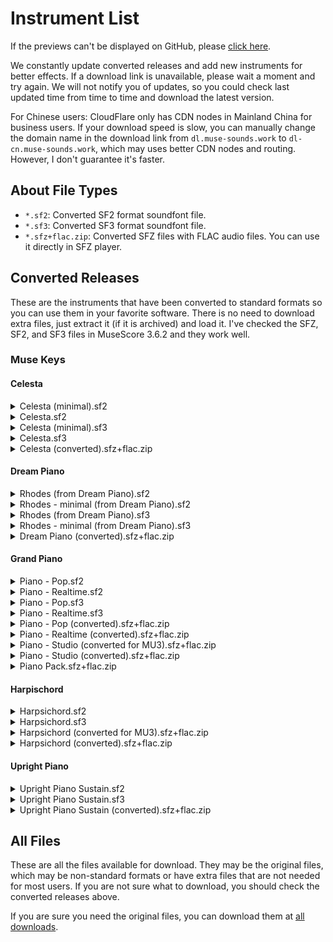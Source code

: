 # Instrument List

If the previews can't be displayed on GitHub, please [click here](https://about.muse-sounds.work/instruments).

We constantly update converted releases and add new instruments for better effects. If a download link is unavailable, please wait a moment and try again. We will not notify you of updates, so you could check last updated time from time to time and download the latest version.

For Chinese users: CloudFlare only has CDN nodes in Mainland China for business users. If your download speed is slow, you can manually change the domain name in the download link from `dl.muse-sounds.work` to `dl-cn.muse-sounds.work`, which may uses better CDN nodes and routing. However, I don't guarantee it's faster.

## About File Types

- `*.sf2`: Converted SF2 format soundfont file.
- `*.sf3`: Converted SF3 format soundfont file.
- `*.sfz+flac.zip`: Converted SFZ files with FLAC audio files. You can use it directly in SFZ player.

## Converted Releases

These are the instruments that have been converted to standard formats so you can use them in your favorite software. There is no need to download extra files, just extract it (if it is archived) and load it. I've checked the SFZ, SF2, and SF3 files in MuseScore 3.6.2 and they work well.

### Muse Keys

#### Celesta
<details><summary>Celesta (minimal).sf2</summary>

> Presets:
> 
> - `Celesta`: Original file: `Celesta.sfz`
>   - `000:008`
>   - `Key range`: `C1`-`C8`
>   - `Samples`: 49
>   - I've removed all samples except whose velocity is between 64 and 95, and applied to all velocities
> 
> Other information:
> 
> - `Muse Keys` version: `0.4.11`

> Last updated: 2024-08-24 03:54:44 UTC
> 
> [Download Celesta (minimal).sf2](https://dl.muse-sounds.work/public/release-sf2/Muse%20Keys/Celesta/Celesta%20%28minimal%29.sf2) (92.875 MiB)

---

</details>

<details><summary>Celesta.sf2</summary>

> Presets:
> 
> - `Celesta`: Original file: `Celesta.sfz`
>   - `000:008`
>   - `Key range`: `C1`-`C8`
>   - `Samples`: 196
> 
> Other information:
> 
> - `Muse Keys` version: `0.4.11`

> Last updated: 2024-08-24 03:56:41 UTC
> 
> [Download Celesta.sf2](https://dl.muse-sounds.work/public/release-sf2/Muse%20Keys/Celesta/Celesta.sf2) (346.16 MiB)

---

</details>

<details><summary>Celesta (minimal).sf3</summary>

> Presets:
> 
> - `Celesta`: Original file: `Celesta.sfz`
>   - `000:008`
>   - `Key range`: `C1`-`C8`
>   - `Samples`: 49
>   - I've removed all samples except whose velocity is between 64 and 95, and applied to all velocities
> 
> Other information:
> 
> - `Muse Keys` version: `0.4.11`

> Last updated: 2024-08-24 03:55:13 UTC
> 
> [Download Celesta (minimal).sf3](https://dl.muse-sounds.work/public/release-sf3/Muse%20Keys/Celesta/Celesta%20%28minimal%29.sf3) (15316 KiB)

---

</details>

<details><summary>Celesta.sf3</summary>

> Presets:
> 
> - `Celesta`: Original file: `Celesta.sfz`
>   - `000:008`
>   - `Key range`: `C1`-`C8`
>   - `Samples`: 196
> 
> Other information:
> 
> - `Muse Keys` version: `0.4.11`

> Last updated: 2024-08-24 03:55:53 UTC
> 
> [Download Celesta.sf3](https://dl.muse-sounds.work/public/release-sf3/Muse%20Keys/Celesta/Celesta.sf3) (56.064 MiB)

---

</details>

<details><summary>Celesta (converted).sfz+flac.zip</summary>

> Converted from `Muse Keys` -> `Celesta` -> `Celesta.sfz`.
> 
> Standard information:
> - Key range: `C1`-`C8`
> 
> Modifications:
> - Removed closing tags
> 
> Other information:
> - `Muse Keys` version: `0.4.11`

> Last updated: 2024-08-24 03:17:46 UTC
> 
> [Download Celesta (converted).sfz+flac.zip](https://dl.muse-sounds.work/public/release-sfz%2Bflac/Muse%20Keys/Celesta/Celesta%20%28converted%29.sfz%2Bflac.zip) (130.92 MiB)

---

</details>

#### Dream Piano
<details><summary>Rhodes (from Dream Piano).sf2</summary>

> Presets:
> 
> - `Rhodes (Dream Piano)`: No original file
>   - `000:004`
>   - `Key range`: `C1`-`G8`
>   - `Samples`: 172
>   - The original Dream Piano sfz has 2 groups, one for Rhodes, one for Grand Piano. This is the Rhodes group.
> 
> Previews:
> - Black Keys <audio src="https://dl.muse-sounds.work/public-preview/Black%20Keys%20Rhodes.m4a" controls preload="none"/>
> - Flight of the Bumble-bee <audio src="https://dl.muse-sounds.work/public-preview/Flight%20of%20the%20bumble%20bee%20Rhodes.m4a" controls preload="none"/>
> - La Campanella <audio src="https://dl.muse-sounds.work/public-preview/La%20Campanella%20Rhodes.m4a" controls preload="none"/>
> - Rush E Playable <audio src="https://dl.muse-sounds.work/public-preview/Rush%20E%20Playable%20Rhodes.m4a" controls preload="none"/>
> - Rush E Impossible <audio src="https://dl.muse-sounds.work/public-preview/Rush%20E%20Impossible%20Rhodes.m4a" controls preload="none"/>
> - Winter Wind <audio src="https://dl.muse-sounds.work/public-preview/Winter%20Wind%20Rhodes.m4a" controls preload="none"/>
> 
> Other information:
> 
> - `Muse Keys` version: `0.4.11`

> Last updated: 2024-08-21 03:59:35 UTC
> 
> [Download Rhodes (from Dream Piano).sf2](https://dl.muse-sounds.work/public/release-sf2/Muse%20Keys/Dream%20Piano/Rhodes%20%28from%20Dream%20Piano%29.sf2) (497.87 MiB)

---

</details>

<details><summary>Rhodes - minimal (from Dream Piano).sf2</summary>

> Presets:
> 
> - `Rhodes minimal`: No original file
>   - `000:004`
>   - `Key range`: `C1`-`G8`
>   - `Samples`: 43
>   - The original Dream Piano sfz has 2 groups, one for Rhodes, one for Grand Piano. This is the Rhodes group, but I've removed other velocity groups keeping only F for all velocity
> 
> Other information:
> 
> - `Muse Keys` version: `0.4.11`

> Last updated: 2024-08-21 03:56:18 UTC
> 
> [Download Rhodes - minimal (from Dream Piano).sf2](https://dl.muse-sounds.work/public/release-sf2/Muse%20Keys/Dream%20Piano/Rhodes%20-%20minimal%20%28from%20Dream%20Piano%29.sf2) (130.15 MiB)

---

</details>

<details><summary>Rhodes (from Dream Piano).sf3</summary>

> Presets:
> 
> - `Rhodes (Dream Piano)`: No original file
>   - `000:004`
>   - `Key range`: `C1`-`G8`
>   - `Samples`: 172
>   - The original Dream Piano sfz has 2 groups, one for Rhodes, one for Grand Piano. This is the Rhodes group.
> 
> Previews:
> - Black Keys <audio src="https://dl.muse-sounds.work/public-preview/Black%20Keys%20Rhodes.m4a" controls preload="none"/>
> - Flight of the Bumble-bee <audio src="https://dl.muse-sounds.work/public-preview/Flight%20of%20the%20bumble%20bee%20Rhodes.m4a" controls preload="none"/>
> - La Campanella <audio src="https://dl.muse-sounds.work/public-preview/La%20Campanella%20Rhodes.m4a" controls preload="none"/>
> - Rush E Playable <audio src="https://dl.muse-sounds.work/public-preview/Rush%20E%20Playable%20Rhodes.m4a" controls preload="none"/>
> - Rush E Impossible <audio src="https://dl.muse-sounds.work/public-preview/Rush%20E%20Impossible%20Rhodes.m4a" controls preload="none"/>
> - Winter Wind <audio src="https://dl.muse-sounds.work/public-preview/Winter%20Wind%20Rhodes.m4a" controls preload="none"/>
> 
> Other information:
> 
> - `Muse Keys` version: `0.4.11`

> Last updated: 2024-08-21 03:57:48 UTC
> 
> [Download Rhodes (from Dream Piano).sf3](https://dl.muse-sounds.work/public/release-sf3/Muse%20Keys/Dream%20Piano/Rhodes%20%28from%20Dream%20Piano%29.sf3) (91.381 MiB)

---

</details>

<details><summary>Rhodes - minimal (from Dream Piano).sf3</summary>

> Presets:
> 
> - `Rhodes minimal`: No original file
>   - `000:004`
>   - `Key range`: `C1`-`G8`
>   - `Samples`: 43
>   - The original Dream Piano sfz has 2 groups, one for Rhodes, one for Grand Piano. This is the Rhodes group, but I've removed other velocity groups keeping only F for all velocity
> 
> Other information:
> 
> - `Muse Keys` version: `0.4.11`

> Last updated: 2024-08-21 03:56:37 UTC
> 
> [Download Rhodes - minimal (from Dream Piano).sf3](https://dl.muse-sounds.work/public/release-sf3/Muse%20Keys/Dream%20Piano/Rhodes%20-%20minimal%20%28from%20Dream%20Piano%29.sf3) (23.596 MiB)

---

</details>

<details><summary>Dream Piano (converted).sfz+flac.zip</summary>

> Converted from `Muse Keys` -> `Dream Piano` -> `Dream Piano.sfz`.
> 
> Standard information:
> - Key range: `A0`-`C8`
> 
> Modifications:
> - Removed unsupported opcodes
> - Removed loops, all the notes will has an end
> - Removed closing tags
> - Added equalizer according to instrument definition file
> 
> Differences:
> - Effects defined in instrument definition file not supported in SFZ. You can view its parameters in the GitHub repo.
>   - Doubler
>   - SyncDelay
>   - VfdnReverb
> 
> Other information:
> - `Muse Keys` version: `0.4.11`

> Last updated: 2024-08-19 11:52:48 UTC
> 
> [Download Dream Piano (converted).sfz+flac.zip](https://dl.muse-sounds.work/public/release-sfz%2Bflac/Muse%20Keys/Dream%20Piano/Dream%20Piano%20%28converted%29.sfz%2Bflac.zip) (411.85 MiB)

---

</details>

#### Grand Piano
<details><summary>Piano - Pop.sf2</summary>

> Presets:
> 
> - `Piano - Pop`: Original file: `Piano - Pop.sfz`
>   - `Key range`: `A0`-`C8`
>   - `Samples`: 616
> 
> Preview (Black Keys): <audio src="https://dl.muse-sounds.work/public-preview/Black%20Keys%20Piano%20Pop%20sf2.m4a" controls preload="none"/>
> 
> Differences compared to the original file:
> - Removed unsupported opcodes
> - All samples have been truncated to 10s and have no loops
> - Volumes have been applied to the samples
> 
> Other information:
> 
> - Samples will be played 0.06s earlier than the score in MuseScore Studio 4
> - `Muse Keys` version: `0.4.11`

> Last updated: 2024-08-21 03:28:00 UTC
> 
> [Download Piano - Pop.sf2](https://dl.muse-sounds.work/public/release-sf2/Muse%20Keys/Grand%20Piano/Piano%20-%20Pop.sf2) (1692.1 MiB)

---

</details>

<details><summary>Piano - Realtime.sf2</summary>

> Presets:
> 
> - `Piano - Realtime`: Original file: `Piano - Realtime.sfz`
>   - `Key range`: `A0`-`C8`
>   - `Samples`: 44
>   - CC67 (Soft pedal) supported
> 
> Differences compared to the original file:
> - Removed unsupported opcodes
> - Volumes have been applied to the samples
> - All samples have been truncated to 10s and have no loops
> 
> Other information:
> - Samples will be played 0.06s earlier than the score in MuseScore Studio 4
> - `Muse Keys` version: `0.4.11`

> Last updated: 2024-08-19 09:39:41 UTC
> 
> [Download Piano - Realtime.sf2](https://dl.muse-sounds.work/public/release-sf2/Muse%20Keys/Grand%20Piano/Piano%20-%20Realtime.sf2) (120.87 MiB)

---

</details>

<details><summary>Piano - Pop.sf3</summary>

> Presets:
> 
> - `Piano - Pop`: Original file: `Piano - Pop.sfz`
>   - `Key range`: `A0`-`C8`
>   - `Samples`: 616
> 
> Preview (Black Keys): <audio src="https://dl.muse-sounds.work/public-preview/Black%20Keys%20Piano%20Pop%20sf2.m4a" controls preload="none"/>
> 
> Differences compared to the original file:
> - Removed unsupported opcodes
> - All samples have been truncated to 10s and have no loops
> - Volumes have been applied to the samples
> 
> Other information:
> 
> - Samples will be played 0.06s earlier than the score in MuseScore Studio 4
> - `Muse Keys` version: `0.4.11`

> Last updated: 2024-08-21 03:06:41 UTC
> 
> [Download Piano - Pop.sf3](https://dl.muse-sounds.work/public/release-sf3/Muse%20Keys/Grand%20Piano/Piano%20-%20Pop.sf3) (304.27 MiB)

---

</details>

<details><summary>Piano - Realtime.sf3</summary>

> Presets:
> 
> - `Piano - Realtime`: Original file: `Piano - Realtime.sfz`
>   - `Key range`: `A0`-`C8`
>   - `Samples`: 44
>   - CC67 (Soft pedal) supported
> 
> Differences compared to the original file:
> - Removed unsupported opcodes
> - Volumes have been applied to the samples
> - All samples have been truncated to 10s and have no loops
> 
> Other information:
> - Samples will be played 0.06s earlier than the score in MuseScore Studio 4
> - `Muse Keys` version: `0.4.11`

> Last updated: 2024-08-19 09:37:46 UTC
> 
> [Download Piano - Realtime.sf3](https://dl.muse-sounds.work/public/release-sf3/Muse%20Keys/Grand%20Piano/Piano%20-%20Realtime.sf3) (21.975 MiB)

---

</details>

<details><summary>Piano - Pop (converted).sfz+flac.zip</summary>

> Converted from `Muse Keys` -> `Piano` -> `Piano - Pop.sfz`.
> 
> Standard information:
> - Key range: `A0`-`C8`
> 
> Modifications:
> - Removed unsupported opcodes `loop_xfade` `loop_xfade_curve`
> - Removed loops, all the notes will has an end
> - Removed closing tags
> 
> Other information:
> - Samples will be played 0.06s earlier than the score in MuseScore Studio 4
> - `Muse Keys` version: `0.4.11`

> Last updated: 2024-08-19 03:30:11 UTC
> 
> [Download Piano - Pop (converted).sfz+flac.zip](https://dl.muse-sounds.work/public/release-sfz%2Bflac/Muse%20Keys/Grand%20Piano/Piano%20-%20Pop%20%28converted%29.sfz%2Bflac.zip) (1408.6 MiB)

---

</details>

<details><summary>Piano - Realtime (converted).sfz+flac.zip</summary>

> Converted from `Muse Keys` -> `Piano` -> `Piano - Realtime.sfz`.
> 
> Standard information:
> - `Key range`: `A0`-`C8`
> 
> Modifications:
> - Removed unsupported opcodes
> - Removed loops
> - Removed closing tags
> 
> Other information:
> - Samples will be played 0.06s earlier than the score in MuseScore Studio 4
> - `Muse Keys` version: `0.4.11`

> Last updated: 2024-08-19 06:26:46 UTC
> 
> [Download Piano - Realtime (converted).sfz+flac.zip](https://dl.muse-sounds.work/public/release-sfz%2Bflac/Muse%20Keys/Grand%20Piano/Piano%20-%20Realtime%20%28converted%29.sfz%2Bflac.zip) (103.92 MiB)

---

</details>

<details><summary>Piano - Studio (converted for MU3).sfz+flac.zip</summary>

> Converted from `Muse Keys` -> `Piano` -> `Piano - Studio.sfz`.
> 
> Standard information:
> - Key range: `A0`-`C8`
> 
> Modifications:
> - Removed unsupported opcodes `loop_xfade` `loop_xfade_curve`
> - Removed closing tags
> - Removed loops, all the notes will has an end
> - Added equalizer according to instrument definition file
> - Removed "trigger", keeping only the "legato" group ("first" group removed) or MuseScore 3 will trigger nothing
> 
> Other information:
> - Samples will be played 0.06s earlier than the score in MuseScore Studio 4
> - `Muse Keys` version: `0.4.11`

> Last updated: 2024-08-19 11:41:11 UTC
> 
> [Download Piano - Studio (converted for MU3).sfz+flac.zip](https://dl.muse-sounds.work/public/release-sfz%2Bflac/Muse%20Keys/Grand%20Piano/Piano%20-%20Studio%20%28converted%20for%20MU3%29.sfz%2Bflac.zip) (1408.6 MiB)

---

</details>

<details><summary>Piano - Studio (converted).sfz+flac.zip</summary>

> Converted from `Muse Keys` -> `Piano` -> `Piano - Studio.sfz`.
> 
> **MuseScore 3 does not support this sfz. If you want to load it into MuseScore 3, please download `Piano - Studio (converted for MU3).sfz+flac.zip`.**
> 
> Preview (Black Keys): <audio src="https://dl.muse-sounds.work/public-preview/Black%20Keys%20Piano%20Studio.m4a" controls preload="none"/>
> 
> Standard information:
> - Key range: `A0`-`C8`
> 
> Modifications:
> - Removed unsupported opcodes `loop_xfade` `loop_xfade_curve`
> - Removed closing tags
> - Removed loops, all the notes will has an end
> - Added equalizer according to instrument definition file
> 
> Other information:
> - Samples will be played 0.06s earlier than the score in MuseScore Studio 4
> - `Muse Keys` version: `0.4.11`

> Last updated: 2024-08-19 11:35:59 UTC
> 
> [Download Piano - Studio (converted).sfz+flac.zip](https://dl.muse-sounds.work/public/release-sfz%2Bflac/Muse%20Keys/Grand%20Piano/Piano%20-%20Studio%20%28converted%29.sfz%2Bflac.zip) (1408.6 MiB)

---

</details>

<details><summary>Piano Pack.sfz+flac.zip</summary>

> Includes all SFZs and samples of Grand Piano. For details, please refer to descriptions of other sfz+flac.zip files under Grand Piano section.

> Last updated: 2024-08-24 00:32:28 UTC
> 
> [Download Piano Pack.sfz+flac.zip](https://dl.muse-sounds.work/public/release-sfz%2Bflac/Muse%20Keys/Grand%20Piano/Piano%20Pack.sfz%2Bflac.zip) (1408.9 MiB)

---

</details>

#### Harpischord
<details><summary>Harpsichord.sf2</summary>

> Presets:
> 
> - `Harpischord`: Original file: `Harpischord.sfz`
>   - `000:006`
>   - `Key range`: `F1`-`F6`
>   - `Samples`: 48
> 
> Other information:
> 
> - `Muse Keys` version: `0.4.11`

> Last updated: 2024-08-27 03:05:21 UTC
> 
> [Download Harpsichord.sf2](https://dl.muse-sounds.work/public/release-sf2/Muse%20Keys/Harpischord/Harpsichord.sf2) (104.03 MiB)

---

</details>

<details><summary>Harpsichord.sf3</summary>

> Presets:
> 
> - `Harpischord`: Original file: `Harpischord.sfz`
>   - `000:006`
>   - `Key range`: `F1`-`F6`
>   - `Samples`: 48
> 
> Other information:
> 
> - `Muse Keys` version: `0.4.11`

> Last updated: 2024-08-27 03:04:58 UTC
> 
> [Download Harpsichord.sf3](https://dl.muse-sounds.work/public/release-sf3/Muse%20Keys/Harpischord/Harpsichord.sf3) (18622 KiB)

---

</details>

<details><summary>Harpsichord (converted for MU3).sfz+flac.zip</summary>

> Converted from `Muse Keys` -> `Harpischord` -> `Harpischord.sfz`.
> 
> Standard information:
> - Key range: `F1`-`F6`
> 
> Modifications:
> - Removed closing tags
> - Removed "trigger", keeping only the "Sustain" group ("Release" group removed) or MuseScore 3 will trigger both at the same time resulting in chaos
> 
> Other information:
> - `Muse Keys` version: `0.4.11`

> Last updated: 2024-08-27 03:04:43 UTC
> 
> [Download Harpsichord (converted for MU3).sfz+flac.zip](https://dl.muse-sounds.work/public/release-sfz%2Bflac/Muse%20Keys/Harpischord/Harpsichord%20%28converted%20for%20MU3%29.sfz%2Bflac.zip) (55.188 MiB)

---

</details>

<details><summary>Harpsichord (converted).sfz+flac.zip</summary>

> Converted from `Muse Keys` -> `Harpischord` -> `Harpischord.sfz`.
> 
> **MuseScore 3 does not support this sfz. If you want to load it into MuseScore 3, please download `Harpischord (converted for MU3).sfz+flac.zip`.**
> 
> Standard information:
> - Key range: `F1`-`F6`
> 
> Modifications:
> - Removed closing tags
> 
> Other information:
> - `Muse Keys` version: `0.4.11`

> Last updated: 2024-08-27 03:04:23 UTC
> 
> [Download Harpsichord (converted).sfz+flac.zip](https://dl.muse-sounds.work/public/release-sfz%2Bflac/Muse%20Keys/Harpischord/Harpsichord%20%28converted%29.sfz%2Bflac.zip) (55.193 MiB)

---

</details>

#### Upright Piano
<details><summary>Upright Piano Sustain.sf2</summary>

> Presets:
> 
> - `Upright Piano`: Original file: `Upright Piano Sustain.sfz`
>   - `Key range`: `A0`-`F8`
>   - `Samples`: 54
>   - CC67 (Soft pedal) supported
> 
> Differences compared to the original file:
> - Removed unsupported opcodes
> - Volumes have been applied to the samples
> 
> Other information:
> - `Muse Keys` version: `0.4.11`

> Last updated: 2024-08-19 05:18:58 UTC
> 
> [Download Upright Piano Sustain.sf2](https://dl.muse-sounds.work/public/release-sf2/Muse%20Keys/Upright%20Piano/Upright%20Piano%20Sustain.sf2) (116.53 MiB)

---

</details>

<details><summary>Upright Piano Sustain.sf3</summary>

> Presets:
> 
> - `Upright Piano`: Original file: `Upright Piano Sustain.sfz`
>   - `Key range`: `A0`-`F8`
>   - `Samples`: 54
>   - CC67 (Soft pedal) supported
> 
> Differences compared to the original file:
> - Removed unsupported opcodes
> - Volumes have been applied to the samples
> 
> Other information:
> - `Muse Keys` version: `0.4.11`

> Last updated: 2024-08-19 05:18:37 UTC
> 
> [Download Upright Piano Sustain.sf3](https://dl.muse-sounds.work/public/release-sf3/Muse%20Keys/Upright%20Piano/Upright%20Piano%20Sustain.sf3) (20.306 MiB)

---

</details>

<details><summary>Upright Piano Sustain (converted).sfz+flac.zip</summary>

> Converted from `Muse Keys` -> `Upright Piano` -> `Upright Piano Sustain.sfz`.
> 
> Standard information
> - `Key range`: `A0`-`F8`
> 
> Modifications:
> - Removed unsupported opcodes
> - Added equalizer according to instrument definition file
> 
> Other information:
> - `Muse Keys` version: `0.4.11`

> Last updated: 2024-08-19 03:28:53 UTC
> 
> [Download Upright Piano Sustain (converted).sfz+flac.zip](https://dl.muse-sounds.work/public/release-sfz%2Bflac/Muse%20Keys/Upright%20Piano/Upright%20Piano%20Sustain%20%28converted%29.sfz%2Bflac.zip) (42.149 MiB)

---

</details>

## All Files

These are all the files available for download. They may be the original files, which may be non-standard formats or have extra files that are not needed for most users. If you are not sure what to download, you should check the converted releases above.

If you are sure you need the original files, you can download them at [all downloads](all-downloads.md).

